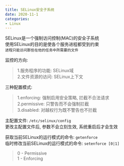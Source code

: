```yaml
---
title: SELinux安全子系统
date: 2020-11-1
categories:
- Linux
---
```


SELinux是一个强制访问控制(MAC)的安全子系统<br>
使用SELinux的目的是使各个服务进程都受到约束<br>
`进程只能访问那些在他的任务中所需要的文件`<br>

监控的方向:<br>

>1.服务程序的功能: SELinux域<br>
>2.文件资源的访问: SELinux上下文<br>

三种配置模式:<br>

>1.enforcing: 强制启用安全策略, 拦截不合法请求<br>
>2.permissive: 只警告而不会强制拦截<br>
>3.disabled: 对越权行为既不警告也不拦截<br>

主配置文件: `/etc/selinux/config`<br>
更改主配置文件后, 参数不会立刻生效, 系统重启后才会生效<br>

获取当前SELinux的运行模式的命令: `getenforce`<br>
临时修改当前SELinux的运行模式的命令: `setenforce [0|1]`<br>

>0 - Permissive<br>
>1 - Enforcing<br>


